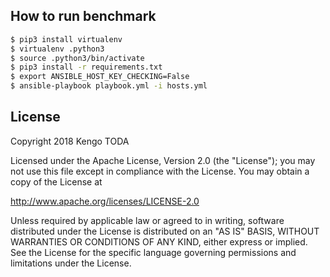 
## How to run benchmark

```sh
$ pip3 install virtualenv
$ virtualenv .python3
$ source .python3/bin/activate
$ pip3 install -r requirements.txt
$ export ANSIBLE_HOST_KEY_CHECKING=False
$ ansible-playbook playbook.yml -i hosts.yml
```

## License

Copyright 2018 Kengo TODA

Licensed under the Apache License, Version 2.0 (the "License");
you may not use this file except in compliance with the License.
You may obtain a copy of the License at

http://www.apache.org/licenses/LICENSE-2.0

Unless required by applicable law or agreed to in writing, software
distributed under the License is distributed on an "AS IS" BASIS,
WITHOUT WARRANTIES OR CONDITIONS OF ANY KIND, either express or implied.
See the License for the specific language governing permissions and
limitations under the License.
